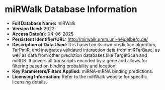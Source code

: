 # miRWalk Database Information

* **Full Database Name:** miRWalk
* **Version Used:** 2022
* **Access Date(s):** 04-06-2025
* **Persistent Identifier/URL:** http://mirwalk.umm.uni-heidelberg.de/
* **Description of Data Used:** It is based on its own prediction algorithm, TarPmiR, and integrates validated interaction data from miRTarBase, as well as data from other prediction databases like TargetScan and miRDB. It covers all transcripts encoded by a gene and allows for filtering based on binding probability and location.
* **Key Parameters/Filters Applied:** miRNA-mRNA binding predictions.
* **Licensing Information:** Refer to the miRWalk website for specific licensing details.
